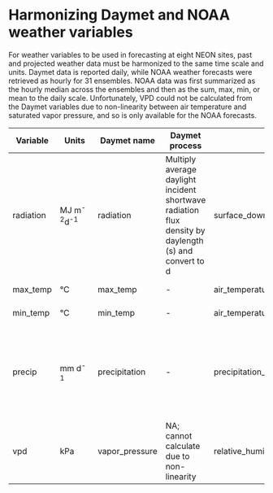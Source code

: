 # Harmonizing Daymet and NOAA weather variables

For weather variables to be used in forecasting at eight NEON sites, past and projected weather data must be harmonized to the same time scale and units. Daymet data is reported daily, while NOAA weather forecasts were retrieved as hourly for 31 ensembles. NOAA data was first summarized as the hourly median across the ensembles and then as the sum, max, min, or mean to the daily scale. Unfortunately, VPD could not be calculated from the Daymet variables due to non-linearity between air temperature and saturated vapor pressure, and so is only available for the NOAA forecasts. 

| Variable | Units  |  Daymet name | Daymet process   | NOAA name  | NOAA process  |
|---|---|---|---|---|---|
| radiation  |MJ m<sup>-2</sup>d<sup>-1</sup>   | radiation  | Multiply average daylight incident shortwave radiation flux density by daylength (s) and convert to d | surface_downwelling_shortwave_flux_in_air  | Daily sum  |
| max_temp |  &deg;C | max_temp  |-   | air_temperature  | Daily maximum  |
| min_temp  | &deg;C  | min_temp  | -  | air_temperature  | Daily minimum  |
| precip  | mm d<sup>-1</sup>  | precipitation  | - | precipitation_flux  | Convert from flux units to height units, take daily maximum (is cumulative) |
| vpd  | kPa  | vapor_pressure  | NA; cannot calculate due to non-linearity  | relative_humidity, air_temperature  | Calculate hourly VPD and take daily mean |